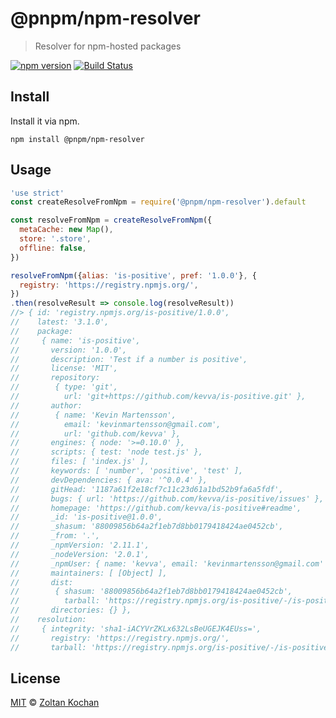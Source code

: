 # @pnpm/npm-resolver

> Resolver for npm-hosted packages

<!--@shields('npm', 'travis')-->
[![npm version](https://img.shields.io/npm/v/@pnpm/npm-resolver.svg)](https://www.npmjs.com/package/@pnpm/npm-resolver) [![Build Status](https://img.shields.io/travis/pnpm/npm-resolver/master.svg)](https://travis-ci.org/pnpm/npm-resolver)
<!--/@-->

## Install

Install it via npm.

    npm install @pnpm/npm-resolver

## Usage

<!--@example('./example.js')-->
```js
'use strict'
const createResolveFromNpm = require('@pnpm/npm-resolver').default

const resolveFromNpm = createResolveFromNpm({
  metaCache: new Map(),
  store: '.store',
  offline: false,
})

resolveFromNpm({alias: 'is-positive', pref: '1.0.0'}, {
  registry: 'https://registry.npmjs.org/',
})
.then(resolveResult => console.log(resolveResult))
//> { id: 'registry.npmjs.org/is-positive/1.0.0',
//    latest: '3.1.0',
//    package: 
//     { name: 'is-positive',
//       version: '1.0.0',
//       description: 'Test if a number is positive',
//       license: 'MIT',
//       repository: 
//        { type: 'git',
//          url: 'git+https://github.com/kevva/is-positive.git' },
//       author: 
//        { name: 'Kevin Martensson',
//          email: 'kevinmartensson@gmail.com',
//          url: 'github.com/kevva' },
//       engines: { node: '>=0.10.0' },
//       scripts: { test: 'node test.js' },
//       files: [ 'index.js' ],
//       keywords: [ 'number', 'positive', 'test' ],
//       devDependencies: { ava: '^0.0.4' },
//       gitHead: '1187a61f2e18cf7c11c23d61a1bd52b9fa6a5fdf',
//       bugs: { url: 'https://github.com/kevva/is-positive/issues' },
//       homepage: 'https://github.com/kevva/is-positive#readme',
//       _id: 'is-positive@1.0.0',
//       _shasum: '88009856b64a2f1eb7d8bb0179418424ae0452cb',
//       _from: '.',
//       _npmVersion: '2.11.1',
//       _nodeVersion: '2.0.1',
//       _npmUser: { name: 'kevva', email: 'kevinmartensson@gmail.com' },
//       maintainers: [ [Object] ],
//       dist: 
//        { shasum: '88009856b64a2f1eb7d8bb0179418424ae0452cb',
//          tarball: 'https://registry.npmjs.org/is-positive/-/is-positive-1.0.0.tgz' },
//       directories: {} },
//    resolution: 
//     { integrity: 'sha1-iACYVrZKLx632LsBeUGEJK4EUss=',
//       registry: 'https://registry.npmjs.org/',
//       tarball: 'https://registry.npmjs.org/is-positive/-/is-positive-1.0.0.tgz' } }
```
<!--/@-->

## License

[MIT](./LICENSE) © [Zoltan Kochan](https://www.kochan.io/)
